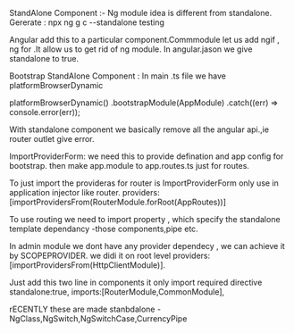 StandAlone Component :-
Ng module idea is different from standalone.
Gererate : npx ng g c --standalone testing

Angular add this to a particular component.Commmodule let us add ngif , ng for .It allow us to get rid of ng module. In angular.jason we give  standalone to true.

Bootstrap StandAlone Component :
In main .ts file  we have platformBrowserDynamic


platformBrowserDynamic()
  .bootstrapModule(AppModule)
  .catch((err) => console.error(err));

With standalone component we basically remove all the angular api.,ie router outlet give error.

ImportProviderForm:
we need this to provide defination and app config for bootstrap. then make app.module to app.routes.ts  just for routes.

To just import the provideras for router is ImportProviderForm only use in application injector like router.
  providers:[importProvidersFrom(RouterModule.forRoot(AppRoutes))]

To use routing we need to import  property , which specify the standalone template dependancy -those components,pipe etc.

In admin module we dont have any provider dependecy , we can achieve it by SCOPEPROVIDER. we didi it on root level
      providers: [importProvidersFrom(HttpClientModule)].

Just add this two line in components it only import required directive
  standalone:true,
  imports:[RouterModule,CommonModule],

  rECENTLY these are made stanbdalone -NgClass,NgSwitch,NgSwitchCase,CurrencyPipe



